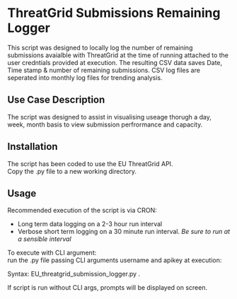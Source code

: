 # ThreatGrid Submissions Remaining Logger

This script was designed to locally log the number of remaining submissions avaialble with ThreatGrid at the time of running attached to the user credntials provided at execution. The resulting CSV data saves Date, Time stamp & number of remaining submissions. CSV log files are seperated into monthly log files for trending analysis. 


## Use Case Description

The script was designed to assist in visualising useage thorugh a day, week, month basis to view submission perfrormance and capacity.

## Installation

The script has been coded to use the EU ThreatGrid API.  
Copy the .py file to a new working directory.

## Usage

Recommended execution of the script is via CRON:

   - Long term data logging on a 2-3 hour run interval
   - Verbose short term logging on a 30 minute run interval.
   *Be sure to run at a sensible interval*   

To execute with CLI argument:   
run the .py file passing CLI arguments username and apikey at execution:  

Syntax: 
EU_threatgrid_submission_logger.py <ThreatGrid UserName> <ThreatGrid User API Key>.

If script is run without CLI args,  prompts will be displayed on screen.
